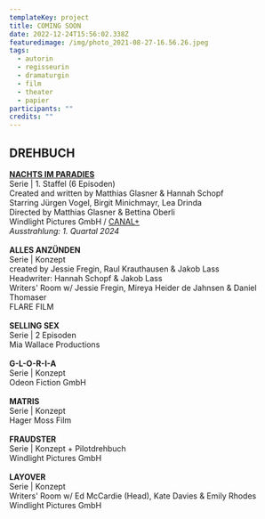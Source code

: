 ```yaml
---
templateKey: project
title: COMING SOON
date: 2022-12-24T15:56:02.338Z
featuredimage: /img/photo_2021-08-27-16.56.26.jpeg
tags:
  - autorin
  - regisseurin
  - dramaturgin
  - film
  - theater
  - papier
participants: ""
credits: ""
---
```

## **DREHBUCH**

**[NACHTS IM PARADIES](https://www.hollywoodreporter.com/tv/tv-news/zombie-oktoberfest-series-night-in-paradise-starz-first-german-original-1235105316/)**\
Serie | 1. Staffel (6 Episoden)\
Created and written by Matthias Glasner & Hannah Schopf \
Starring Jürgen Vogel, Birgit Minichmayr, Lea Drinda\
Directed by Matthias Glasner & Bettina Oberli\
Windlight Pictures GmbH / [CANAL+](https://presse.canalplus.at/news-canal-sichert-sich-windlight-pictures-nachts-im-paradies-als-erstes-canal-original-im-fiction-bereich?id=188606&menueid=30131&l=deutsch)\
*Ausstrahlung: 1. Quartal 2024*\
\
**ALLES ANZÜNDEN**\
﻿Serie | Konzept\
﻿created by Jessie Fregin, Raul Krauthausen & Jakob Lass\
Headwriter: Hannah Schopf & Jakob Lass \
Writers' Room w/ Jessie Fregin, Mireya Heider de Jahnsen & Daniel Thomaser\
FLARE FILM\
\
**SELLING SEX** \
Serie | 2 Episoden\
Mia Wallace Productions\
\
**G-L-O-R-I-A**\
Serie | Konzept\
Odeon Fiction GmbH\
\
**MATRIS**\
Serie | Konzept\
Hager Moss Film\
\
**FRAUDSTER**\
Serie | Konzept + Pilotdrehbuch\
Windlight Pictures GmbH\
\
**LAYOVER**\
Serie | Konzept\
Writers' Room w/ Ed McCardie (Head), Kate Davies & Emily Rhodes\
Windlight Pictures GmbH